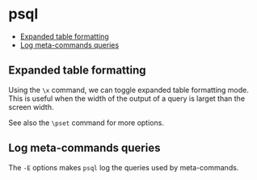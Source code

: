 # psql

- [Expanded table formatting](#expanded-table-formatting)
- [Log meta-commands queries](#log-meta-commands-queries)

## Expanded table formatting

Using the `\x` command, we can toggle expanded table formatting mode. This is useful when the width of the output
of a query is larget than the screen width.

See also the `\pset` command for more options.

## Log meta-commands queries

The `-E` options makes `psql` log the queries used by meta-commands.
